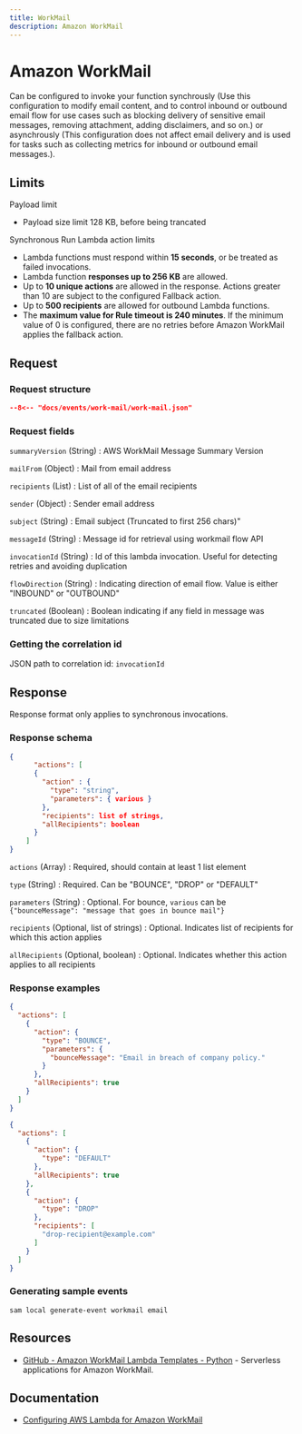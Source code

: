```yaml
---
title: WorkMail
description: Amazon WorkMail
---
```


# Amazon WorkMail

Can be configured to invoke your function synchrously (Use this configuration to modify email content, and to control inbound or outbound email flow for use cases such as blocking delivery of sensitive email messages, removing attachment, adding disclaimers, and so on.) or asynchrously (This configuration does not affect email delivery and is used for tasks such as collecting metrics for inbound or outbound email messages.).

## Limits

Payload limit

- Payload size limit 128 KB, before being trancated

Synchronous Run Lambda action limits

- Lambda functions must respond within **15 seconds**, or be treated as failed invocations.
- Lambda function **responses up to 256 KB** are allowed.
- Up to **10 unique actions** are allowed in the response. Actions greater than 10 are subject to the configured Fallback action.
- Up to **500 recipients** are allowed for outbound Lambda functions.
- The **maximum value for Rule timeout is 240 minutes**. If the minimum value of 0 is configured, there are no retries before Amazon WorkMail applies the fallback action.

## Request

### Request structure

```json
--8<-- "docs/events/work-mail/work-mail.json"
```

### Request fields

`summaryVersion` (String)
: AWS WorkMail Message Summary Version

`mailFrom` (Object)
: Mail from email address

`recipients` (List)
: List of all of the email recipients

`sender` (Object)
: Sender email address

`subject` (String)
: Email subject (Truncated to first 256 chars)"

`messageId` (String)
: Message id for retrieval using workmail flow API

`invocationId` (String)
: Id of this lambda invocation. Useful for detecting retries and avoiding duplication

`flowDirection` (String)
: Indicating direction of email flow. Value is either "INBOUND" or "OUTBOUND"

`truncated` (Boolean)
: Boolean indicating if any field in message was truncated due to size limitations

### Getting the correlation id

JSON path to correlation id: `invocationId`

## Response

Response format only applies to synchronous invocations.

### Response schema

```json title="Synchronous Run Lambda response schema"
{
      "actions": [                          
      {
        "action" : {
          "type": "string",
          "parameters": { various }
        },
        "recipients": list of strings,      
        "allRecipients": boolean            
      }
    ]
}
```

`actions` (Array)
: Required, should contain at least 1 list element

`type` (String)
: Required. Can be "BOUNCE", "DROP" or "DEFAULT"

`parameters` (String)
: Optional. For bounce, `various` can be `{"bounceMessage": "message that goes in bounce mail"}`

`recipients` (Optional, list of strings)
: Optional. Indicates list of recipients for which this action applies

`allRecipients` (Optional, boolean)
: Optional. Indicates whether this action applies to all recipients

### Response examples

```json title="Example bounce response"
{
  "actions": [
    {
      "action": {
        "type": "BOUNCE",
        "parameters": {
          "bounceMessage": "Email in breach of company policy."
        }
      },
      "allRecipients": true
    }
  ]
}
```

```json title="Example response"
{
  "actions": [
    {
      "action": {
        "type": "DEFAULT"
      },
      "allRecipients": true
    },
    {
      "action": {
        "type": "DROP"
      },
      "recipients": [
        "drop-recipient@example.com"
      ]
    }
  ]
}
```

### Generating sample events

```shell
sam local generate-event workmail email
```

## Resources

- [GitHub - Amazon WorkMail Lambda Templates - Python](https://github.com/aws-samples/amazon-workmail-lambda-templates) - Serverless applications for Amazon WorkMail.

## Documentation

- [Configuring AWS Lambda for Amazon WorkMail](https://docs.aws.amazon.com/workmail/latest/adminguide/lambda.html)
